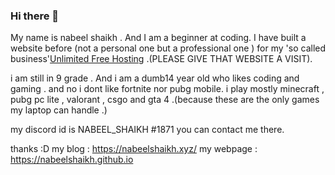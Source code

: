 ### Hi there 👋

<!--
**nabeelshaikh7/nabeelshaikh7** is a ✨ _special_ ✨ repository because its `README.md` (this file) appears on your GitHub profile.

Here are some ideas to get you started:

- 🔭 I’m currently working on ...
- 🌱 I’m currently learning ...
- 👯 I’m looking to collaborate on ...
- 🤔 I’m looking for help with ...
- 💬 Ask me about ...
- 📫 How to reach me: ...
- 😄 Pronouns: ...
- ⚡ Fun fact: ...
-->

 My name is nabeel shaikh . And I am a beginner at coding. I have built a website before (not a personal one but a professional one ) 
 for my 'so called business'[Unlimited Free Hosting](https://unlimitedfreehosting.cf) .(PLEASE GIVE THAT WEBSITE A VISIT). 

i am still in 9 grade . And i am a dumb14 year old who likes coding and gaming . and no i dont like fortnite nor pubg mobile.
i play mostly minecraft , pubg pc lite , valorant , csgo and gta 4 .(because these are the only games my laptop can handle .)

my discord id is NABEEL_SHAIKH #1871
you can contact me there.

thanks :D
my blog : https://nabeelshaikh.xyz/
my webpage : https://nabeelshaikh.github.io
